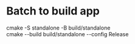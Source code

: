 # Batch to build app

cmake -S standalone -B build/standalone \
cmake --build build/standalone --config Release